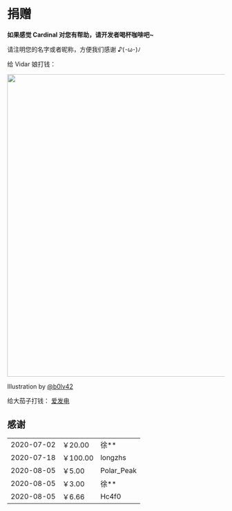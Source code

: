 # 捐赠

**如果感觉 Cardinal 对您有帮助，请开发者喝杯咖啡吧~**

请注明您的名字或者昵称，方便我们感谢 ♪(･ω･)ﾉ

给 Vidar 娘打钱：

<img src="/img/Vidarchan_qiafan.jpg" width=700px/>

Illustration by [@b0lv42](https://b0lv42.github.io/)


给大茄子打钱：
<a href="https://afdian.net/@E99p1ant">爱发电</a>


## 感谢

|            |       |             |
| ---------- | ----- | ----------- |
| 2020-07-02 | ￥20.00  | 徐** |
| 2020-07-18 | ￥100.00 | longzhs |
| 2020-08-05 | ￥5.00   | Polar_Peak |
| 2020-08-05 | ￥3.00   | 徐** |
| 2020-08-05 | ￥6.66   | Hc4f0 |
